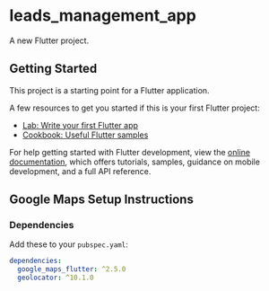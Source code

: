 # leads_management_app

A new Flutter project.

## Getting Started

This project is a starting point for a Flutter application.

A few resources to get you started if this is your first Flutter project:

- [Lab: Write your first Flutter app](https://docs.flutter.dev/get-started/codelab)
- [Cookbook: Useful Flutter samples](https://docs.flutter.dev/cookbook)

For help getting started with Flutter development, view the
[online documentation](https://docs.flutter.dev/), which offers tutorials,
samples, guidance on mobile development, and a full API reference.

## Google Maps Setup Instructions

 

 

 

### Dependencies
Add these to your `pubspec.yaml`:
```yaml
dependencies:
  google_maps_flutter: ^2.5.0
  geolocator: ^10.1.0
```
